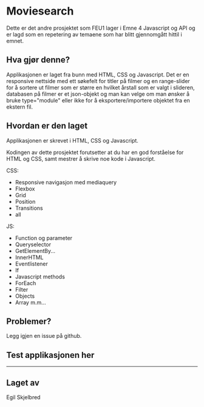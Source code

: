 # Moviesearch

Dette er det andre prosjektet som FEU1 lager i Emne 4 Javascript og API og er lagd som en repetering av temaene som har blitt gjennomgått hittil i emnet.

## Hva gjør denne?

Applikasjonen er laget fra bunn med HTML, CSS og Javascript.
Det er en responsive nettside med ett søkefelt for titler på filmer og en range-slider for å sortere ut filmer som er større en hvilket årstall som er valgt i slideren, databasen på filmer er et json-objekt og man kan velge om man ønsker å bruke type="module" eller ikke for å eksportere/importere objektet fra en ekstern fil.

## Hvordan er den laget

Applikasjonen er skrevet i HTML, CSS og Javascript.

Kodingen av dette prosjektet forutsetter at du har en god forståelse for HTML og CSS, samt mestrer å skrive noe kode i Javascript.

CSS:

- Responsive navigasjon med mediaquery
- Flexbox
- Grid
- Position
- Transitions
- all

JS:

- Function og parameter
- Queryselector
- GetElementBy...
- InnerHTML
- Eventlistener
- If
- Javascript methods
- ForEach
- Filter
- Objects
- Array
  m.m...

## Problemer?

Legg igjen en issue på github.

## Test applikasjonen her

---

## Laget av

Egil Skjelbred
